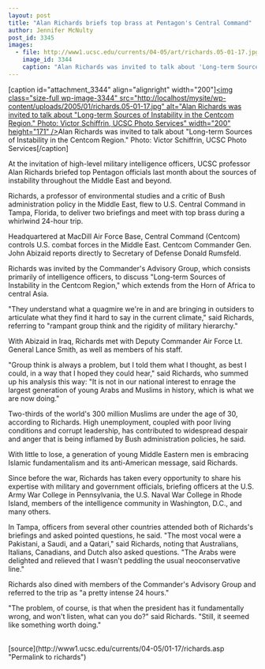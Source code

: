 ```yaml
---
layout: post
title: "Alan Richards briefs top brass at Pentagon's Central Command"
author: Jennifer McNulty
post_id: 3345
images:
  - file: http://www1.ucsc.edu/currents/04-05/art/richards.05-01-17.jpg
    image_id: 3344
    caption: "Alan Richards was invited to talk about 'Long-term Sources of Instability in the Centcom Region.' Photo: Victor Schiffrin, UCSC Photo Services"
---
```


[caption id="attachment_3344" align="alignright" width="200"]<a href="http://localhost/mysite/wp-content/uploads/2005/01/richards.05-01-17.jpg"><img class="size-full wp-image-3344" src="http://localhost/mysite/wp-content/uploads/2005/01/richards.05-01-17.jpg" alt="Alan Richards was invited to talk about "Long-term Sources of Instability in the Centcom Region." Photo: Victor Schiffrin, UCSC Photo Services" width="200" height="171" /></a>Alan Richards was invited to talk about "Long-term Sources of Instability in the Centcom Region." Photo: Victor Schiffrin, UCSC Photo Services[/caption]
<a name="content" id="content"></a>
<p>
  At the invitation of high-level military intelligence officers, UCSC professor Alan Richards briefed top Pentagon officials last month about the sources of instability throughout the Middle East and beyond.
</p>
<p>
  Richards, a professor of environmental studies and a critic of Bush administration policy in the Middle East, flew to U.S. Central Command in Tampa, Florida, to deliver two briefings and meet with top brass during a whirlwind 24-hour trip.
</p>
<p>
  Headquartered at MacDill Air Force Base, Central Command (Centcom) controls U.S. combat forces in the Middle East. Centcom Commander Gen. John Abizaid reports directly to Secretary of Defense Donald Rumsfeld.
</p>
<p>
  Richards was invited by the Commander's Advisory Group, which consists primarily of intelligence officers, to discuss "Long-term Sources of Instability in the Centcom Region," which extends from the Horn of Africa to central Asia.<br>
</p>
<p>
  "They understand what a quagmire we're in and are bringing in outsiders to articulate what they find it hard to say in the current climate," said Richards, referring to "rampant group think and the rigidity of military hierarchy."<br>
</p>
<p>
  With Abizaid in Iraq, Richards met with Deputy Commander Air Force Lt. General Lance Smith, as well as members of his staff.<br>
</p>
<p>
  "Group think is always a problem, but I told them what I thought, as best I could, in a way that I hoped they could hear," said Richards, who summed up his analysis this way: "It is not in our national interest to enrage the largest generation of young Arabs and Muslims in history, which is what we are now doing."<br>
</p>
<p>
  Two-thirds of the world's 300 million Muslims are under the age of 30, according to Richards. High unemployment, coupled with poor living conditions and corrupt leadership, has contributed to widespread despair and anger that is being inflamed by Bush administration policies, he said.
</p>
<p>
  With little to lose, a generation of young Middle Eastern men is embracing Islamic fundamentalism and its anti-American message, said Richards.<br>
</p>
<p>
  Since before the war, Richards has taken every opportunity to share his expertise with military and government officials, briefing officers at the U.S. Army War College in Pennsylvania, the U.S. Naval War College in Rhode Island, members of the intelligence community in Washington, D.C., and many others.<br>
</p>
<p>
  In Tampa, officers from several other countries attended both of Richards's briefings and asked pointed questions, he said. "The most vocal were a Pakistani, a Saudi, and a Qatari," said Richards, noting that Australians, Italians, Canadians, and Dutch also asked questions. "The Arabs were delighted and relieved that I wasn't peddling the usual neoconservative line."<br>
</p>
<p>
  Richards also dined with members of the Commander's Advisory Group and referred to the trip as "a pretty intense 24 hours."<br>
</p>
<p>
  "The problem, of course, is that when the president has it fundamentally wrong, and won't listen, what can you do?" said Richards. "Still, it seemed like something worth doing."<br>
  <br>
</p>
[source](http://www1.ucsc.edu/currents/04-05/01-17/richards.asp "Permalink to richards")
